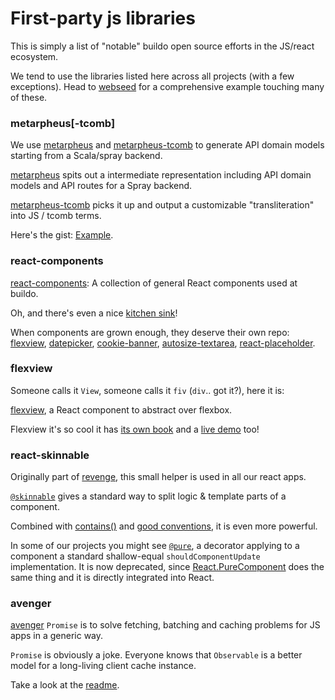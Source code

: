 # First-party js libraries

This is simply a list of "notable" buildo open source efforts in the JS/react ecosystem.

We tend to use the libraries listed here across all projects (with a few exceptions). Head to [webseed](https://github.com/buildo/webseed) for a comprehensive example touching many of these.

### metarpheus[-tcomb]
We use [metarpheus](https://github.com/buildo/metarpheus) and [metarpheus-tcomb](https://github.com/buildo/metarpheus-tcomb) to generate API domain models starting from a Scala/spray backend.

[metarpheus](https://github.com/buildo/metarpheus) spits out a intermediate representation including API domain models and API routes for a Spray backend.

[metarpheus-tcomb](https://github.com/buildo/metarpheus-tcomb) picks it up and output a customizable "transliteration" into JS / tcomb terms.

Here's the gist: [Example](https://github.com/buildo/metarpheus-tcomb/blob/master/README.md#example).

### react-components

[react-components](https://github.com/buildo/react-components): A collection of general React components used at buildo.

Oh, and there's even a nice [kitchen sink](http://buildo.github.io/react-components/#/?openSections=%3Bcomponents)!

When components are grown enough, they deserve their own repo: [flexview](https://github.com/buildo/react-flexview), [datepicker](https://github.com/buildo/rc-datepicker), [cookie-banner](https://github.com/buildo/react-cookie-banner), [autosize-textarea](https://github.com/buildo/react-autosize-textarea), [react-placeholder](https://github.com/buildo/react-placeholder).

### flexview

Someone calls it `View`, someone calls it `fiv` (`div`.. got it?), here it is:

[flexview](https://github.com/buildo/react-flexview), a React component to abstract over flexbox.

Flexview it's so cool it has [its own book](https://buildo.gitbooks.io/flexview/content/) and a [live demo](https://rawgit.com/buildo/react-flexview/master/dev/build/#/?componentId=compute-flex&sectionId=components) too!

### react-skinnable
Originally part of [revenge](https://github.com/buildo/revenge), this small helper is used in all our react apps.

[`@skinnable`](https://github.com/buildo/react-skinnable) gives a standard way to split logic & template parts of a component.

Combined with [contains()](https://github.com/buildo/react-skinnable/blob/master/src/contains.js) and [good conventions](guidelines/2.components.md), it is even more powerful.

In some of our projects you might see [`@pure`](https://github.com/buildo/revenge#pure), a decorator applying to a component a standard shallow-equal `shouldComponentUpdate` implementation. It is now deprecated, since [React.PureComponent](https://facebook.github.io/react/docs/react-api.html#react.purecomponent) does the same thing and it is directly integrated into React.

### avenger

[avenger](https://github.com/buildo/avenger) `Promise` is to solve fetching, batching and caching problems for JS apps in a generic way.

`Promise` is obviously a joke. Everyone knows that `Observable` is a better model for a long-living client cache instance.

Take a look at the [readme](https://github.com/buildo/avenger).
